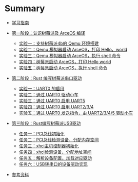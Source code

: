 # Summary

- [学习指南](./chapter_0.md)
- [第一阶段：认识树莓派及 ArceOS 编译](./chapter_1.0.md)
  - [实验一：支持树莓派4b的 Qemu 环境搭建](./chapter_1.1.md)
  - [实验二：Qemu 模拟器启动 ArceOS，打印 Hello，world](./chapter_1.2.md)
  - [实验三：Qemu 模拟器启动 ArceOS，执行 shell 命令](./chapter_1.3.md)
  - [实验四：树莓派启动 ArceOS，打印 Hello,world](./chapter_1.4.md)
  - [实验五：树莓派启动 ArceOS，执行 shell 命令](./chapter_1.5.md)
- [第二阶段：Rust 编写树莓派串口驱动](./chapter_2.0.md)
  - [实验一：UART0 的启用](./chapter_2.1.md)
  - [实验二：通过 UART0 驱动小车](./chapter_2.2.md)
  - [实验三：通过 UART0 启用 UART5](./chapter_2.3.md)
  - [实验四：通过 UART0 启用 UART2/3/4](./chapter_2.4.md)
  - [实验五：通过 UART0 发送指令，由 UART2/3/4/5 驱动小车](./chapter_2.5.md)
- [第三阶段：Rust编写树莓派USB驱动](./chapter_3.0.md)
  - [任务一：PCI总线初始化](./chapter_3.1.md)
  - [任务二：PCI总线检测设备，分配内存空间](./chapter_3.2.md)
  - [任务三：xhci主机控制器初始化](./chapter_3.3.md)
  - [任务四：xhci检测设备，分配地址空间](./chapter_3.4.md)
  - [任务五：解析设备配置，加载对应驱动](./chapter_3.5.md)
  - [任务六：USB转串口的设备驱动实现](./chapter_3.6.md)
- [参考资料](./chapter_0.0.md)

  <!-- - [任务零：环境搭建 C语言内核模块的编译和测试](./chapter_3.1.md)
  <!-- - [任务一：R4L e10000 网卡驱动代码内核模块编译](./chapter_3.2.md)
  <!-- - [任务二：Linux 6.1 + R4L e10000网卡驱动 在 Qemu 中运行](./chapter_3.3.md)
  <!-- - [任务三：R4L virtio-net 网卡驱动代码内核模块编译](./chapter_3.4.md)
  <!-- - [任务四：Linux 6.1 + R4L virtio-net 网卡驱动 在 Qemu 中运行](./chapter_3.5.md)
  <!-- - [任务五：R4L + dwc 网卡驱动 在 Hw204 Linux 6.1 中运行](./chapter_3.6.md) -->
<!-- - [第四阶段：Rust LDD 网卡驱动规范设计（6.1-6.20）](./chapter_4.0.md) -->
  <!-- - [任务一：两套驱动代码分析对比，输出技术分析文档](./chapter_4.1.md) -->
  <!-- - [任务二：设计并提出 Rust LDD 网卡驱动规范和接口标准](./chapter_4.2.md) -->
<!-- - [第五阶段：基线版本1.0和技术架构2.0（6.20-7.1）](./chapter_5.0.md) -->
  <!-- - [任务一：Rust LDD 并入基线版本1.0的代码主分支中](./chapter_5.1.md) -->
  <!-- - [任务二：Rust LDD 写入技术架构2.0的设计文档和PPT中](./chapter_5.2.md) -->
<!-- - [第六阶段：技术架构2.0的拓展开发（7.1-9.1）](./chapter_5.3.md) -->
  <!-- - [任务一：支持树莓派ARM系列开发板（采购）](./chapter_5.4.md) -->
  <!-- - [任务二：支持平头哥RISC-V芯片开发板（厂家赞助）](./chapter_5.5.md) -->
  <!-- - [任务三：支持地平线J3/J5系列开发板（厂家赞助）](./chapter_5.6.md) -->
  <!-- - [任务四：支持黑芝麻C1200最新芯片开发板（需要争取）](./chapter_5.7.md) -->

